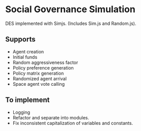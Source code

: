 Social Governance Simulation
=====

DES implemented with Simjs. (Includes Sim.js and Random.js).

Supports
-----
- Agent creation
 - Initial funds
 - Random aggressiveness factor
 - Policy preference generation
- Policy matrix generation
- Randomized agent arrival
- Space agent vote calling

To implement
-----
- Logging
- Refactor and separate into modules.
- Fix inconsistent capitalization of variables and constants.
